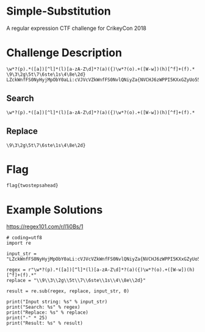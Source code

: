 # Simple-Substitution
A regular expression CTF challenge for CrikeyCon 2018

# Challenge Description
```
\w*?(p).*([a])[^l]*(l)[a-zA-Z\d]*?(a)({)\w*?(o).+([W-w])(h)[^f]+(f).*
\9\3\2g\5t\7\6ste\1s\4\8e\2d}
LZckWnfFS0NyHyjMpObY0aLi:cVJVcVZkWnfFS0NvlQNiyZa{NVCHJ6zWPPI5KXxGZyUo55ywhR8LzVm4KM92kSfi}fzQHpjMpOb0ii?
```

## Search
```
\w*?(p).*([a])[^l]*(l)[a-zA-Z\d]*?(a)({)\w*?(o).+([W-w])(h)[^f]+(f).*
```
## Replace 
```
\9\3\2g\5t\7\6ste\1s\4\8e\2d}
```
# Flag
```
flag{twostepsahead}
```
# Example Solutions
https://regex101.com/r/l1i0Bs/1

```
# coding=utf8
import re

input_str = "LZckWnfFS0NyHyjMpObY0aLi:cVJVcVZkWnfFS0NvlQNiyZa{NVCHJ6zWPPI5KXxGZyUo55ywhR8LzVm4KM92kSfi}fzQHpjMpOb0ii?"

regex = r"\w*?(p).*([a])[^l]*(l)[a-zA-Z\d]*?(a)({)\w*?(o).+([W-w])(h)[^f]+(f).*"
replace = "\\9\\3\\2g\\5t\\7\\6ste\\1s\\4\\8e\\2d}"

result = re.sub(regex, replace, input_str, 0)

print("Input string: %s" % input_str)
print("Search: %s" % regex)
print("Replace: %s" % replace)
print("-" * 25)
print("Result: %s" % result)
```

